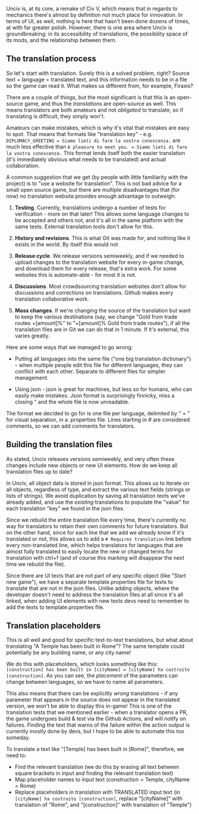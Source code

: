 Unciv is, at its core, a remake of Civ V, which means that in regards to mechanics there's almost by definition not much place for innovation.
In terms of UI, as well, nothing is here that hasn't been done dozens of times, at with far greater polish.
However, there is one area where Unciv is groundbreaking: in its accessibility of translations, the possibility space of its mods, and the relationship between them.

## The translation process

So let's start with translation. Surely this is a solved problem, right? Source text + language = translated text, and this information needs to be in a file so the game can read it. What makes us different from, for example, Firaxis?

There are a couple of things, but the most significant is that this is an open-source game, and thus the *translations* are open-source as well.
This means translators are both amateurs and not *obligated* to translate, so if translating is difficult, they simply won't.

Amateurs can make mistakes, which is why it's vital that mistakes are easy to spot. That means that formats like "translation key" - e.g. `DIPLOMACY_GREETING = Siamo lieti di fare la vostra conoscenza.` are much less effective than `A pleasure to meet you. = Siamo lieti di fare la vostra conoscenza.` This format lends itself both the easier translation (it's immediately obvious what needs to be translated) and actual collaboration.


A common suggestion that we get (by people with little familiarity with the project) is to "use a website for translation". This is not bad advice for a small open source game, but there are multiple disadvantages that (for now) no translation website provides enough advantage to outweigh:

1. **Testing**. Currently, translations undergo a number of tests for verification - more on that later! This allows some language changes to be accepted and others not, and it's all in the same platform with the same tests. External translation tools don't allow for this.

2. **History and revisions**. This is what Git was made for, and nothing like it exists in the world. By itself this would not 

3. **Release cycle**. We release versions semiweekly, and if we needed to upload changes to the translation website for every in-game change, and download them for every release, that's extra work. For some websites this is automate-able - for most it is not.

4. **Discussions**. Most crowdsourcing translation websites don't allow for discussions and corrections on translations. Github makes every translation collaborative work.

5. **Mass changes**. If we're changing the source of the translation but want to keep the various destinations (say, we change "Gold from trade routes +[amount]%" to "+[amount]% Gold from trade routes"), if all the translation files are in Git we can do that in 1 minute. If it's external, this varies greatly. 

Here are some ways that we managed to go wrong:

- Putting all languages into the same file ("one big translation dictionary") - when multiple people edit this file for different languages, they can conflict with each other. Separate to different files for simpler management.

- Using json - json is great for machines, but less so for humans, who can easily make mistakes. Json format is surprisingly finnicky, miss a closing " and the whole file is now unreadable.

The format we decided to go for is one file per language, delimited by " = " for visual separation, in a .properties file. Lines starting in # are considered comments, so we can add comments for translators.


## Building the translation files

As stated, Unciv releases versions semiweekly, and very often these changes include new objects or new UI elements. How do we keep all translation files up to date?

In Unciv, all object data is stored in json format. This allows us to iterate on all objects, regardless of type, and extract the various text fields (strings or lists of strings). We avoid duplication by saving all translation texts we've already added, and use the *existing* translations to populate the "value" for each translation "key" we found in the json files.

Since we rebuild the entire translation file every time, there's currently no way for translators to retain their own comments for future translators.
But on the other hand, since for each line that we add we already know if it's translated or not,  this allows us to add a `# Requires translation` line before every non-translated line, which helps translators for languages that are almost fully translated to easily locate the new or changed terms for translation with ctrl+f (and of course this marking will disappear the next time we rebuild the file).

Since there are UI texts that are not part of any specific object (like "Start new game"), we have a separate template.properties file for texts to translate that are not in the json files. Unlike adding objects, where the developer doesn't need to address the translation files at all since it's all linked, when adding UI elements with new texts devs need to remember to add the texts to template.properties file.

## Translation placeholders

This is all well and good for specific text-to-text translations, but what about translating "A Temple has been built in Rome"? The same template could potentially be any building name, or any city name!

We do this with placeholders, which looks something like this: `[construction] has been built in [cityName] = [cityName] ha costruito [construction]`.
As you can see, the *placement* of the parameters can change between languages, so we have to name all parameters.

This also means that there can be explicitly *wrong* translations - if any parameter that appears in the source does not appear in the translated version, we won't be able to display this in-game! This is one of the translation tests that we mentioned earlier - when a translator opens a PR, the game undergoes build & test via the Github Actions, and will notify on failures. Finding the text that warns of the failure within the action output is currently mostly done by devs, but I hope to be able to automate this too someday.

To translate a text like "[Temple] has been built in [Rome]", therefore, we need to:
- Find the relevant translation (we do this by erasing all text between square brackets in input and finding the relevant translation text)
- Map placeholder names to input text (construction = Temple, cityName = Rome)
- Replace placeholders in translation with TRANSLATED input text (in `[cityName] ha costruito [construction]`, replace "[cityName]" with translation of "Rome", and "[construction]" with translation of "Temple")

## 